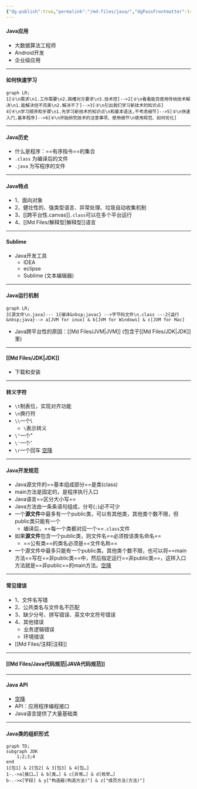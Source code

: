 ```yaml
---
{"dg-publish":true,"permalink":"/md-files/java/","dgPassFrontmatter":true}
---
```


#### Java应用
- 大数据算法工程师
- Android开发
- 企业级应用
---
#### 如何快速学习

```mermaid
graph LR;
1[①\n需求\n1.工作需要\n2.跳槽对方要求\n3.技术控]-->2[②\n看看能否使用传统技术解决\n1.能解决但不完美\n2.解决不了]-->3[③\n引出我们学习新技术的知识点]
4[④\n学习顺序和步骤\n1.先学习新技术的知识点\n和基本语法,不考虑细节]-->5[⑤\n快速入门,基本程序]-->6[⑥\n开始研究技术的注意事项、使用细节\n使用规范、如何优化]
```

---
#### Java历史
- 什么是程序：==有序指令==的集合
- `.class` 为编译后的文件
- `.java` 为写程序的文件
---
#### Java特点
- 1、面向对象
- 2、健壮性的、强类型语言、异常处理、垃圾自动收集机制
- 3、[[跨平台性.canvas]]`.class`可以在多个平台运行
- 4、[[Md Files/解释型\|解释型]]语言
---
#### Sublime
- Java开发工具
	- IDEA
	- eclipse
	- Sublime (文本编辑器)
---
#### Java运行机制
```mermaid
graph LR;
3[源文件\n.java]--- 1{编译&nbsp;javac} -->字节码文件\n.class ---2{运行&nbsp;java}--> a[JVM for inux] & b[JVM for Windows] & c[JVM for Mac]

```
- Java跨平台性的原因：[[Md Files/JVM\|JVM]] (包含于[[Md Files/JDK\|JDK]]里)
---
#### [[Md Files/JDK\|JDK]] 
- 下载和安装
---
#### 转义字符
- `\t`制表位，实现对齐功能
- `\n`换行符
- `\\`一个\
	- `\`表示转义
- `\"`一个"
- `\'`一个'
- `\r`一个回车 [空降](https://www.bilibili.com/video/BV1fh411y7R8?t=843.3&p=21) 
---
#### Java开发规范
- Java源文件的==基本组成部分==是类(class)
- main方法是固定的，是程序执行入口
- Java语言==区分大小写==
- Java方法由一条条语句组成，分号(`;`)必不可少
- 一个**源文件**中最多有一个public类，可以有其他类，其他类个数不限，但public类只能有一个
	- 编译后，==每一个类都对应一个==`.class`文件
- 如果**源文件**包含一个public类，则文件名==必须按该类名命名== 
	- ==公有类==的类名必须是==文件名称==
- 一个源文件中最多只能有一个public类。其他类个数不限，也可以将==main方法==写在==非public类==中，然后指定运行==非public类==，这样入口方法就是==非public==的main方法。[空降](https://www.bilibili.com/video/BV1fh411y7R8?t=656.3&p=19) 
---
#### 常见错误
- 1、文件名写错
- 2、公共类名与文件名不匹配
- 3、缺少分号、拼写错误、英文中文符号错误
- 4、其他错误
	- 业务逻辑错误
	- 环境错误
- [[Md Files/注释\|注释]] 
---
#### [[Md Files/Java代码规范\|JAVA代码规范]]
---
#### Java API
- [空降](https://www.bilibili.com/video/BV1fh411y7R8?t=250.9&p=46) 
- API：应用程序编程接口
- Java语言提供了大量基础类
---
#### Java类的组织形式
```mermaid
graph TD;
subgraph JDK
	1;2;3;4
end
1[包1] & 2[包2] & 3[包3] & 4[包…]
1-.->a[接口…] & b[类…] & c[异常…] & d[枚举…]
b-.->x[字段] & y["构造器(构造方法)"] & z["成员方法(方法)"]
```
